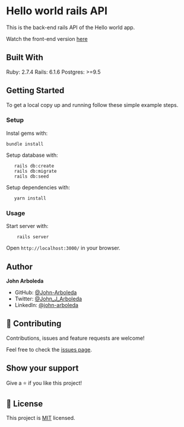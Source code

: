 # Hello world rails API

This is the back-end rails API of the Hello world app.

Watch the front-end version [here]()

## Built With

Ruby: 2.7.4
Rails: 6.1.6
Postgres: >=9.5

## Getting Started

To get a local copy up and running follow these simple example steps.

### Setup

Instal gems with:

```
bundle install
```

Setup database with:

```
   rails db:create
   rails db:migrate
   rails db:seed
```

Setup dependencies with:

```
   yarn install
```


### Usage

Start server with:

```
    rails server
```

Open `http://localhost:3000/` in your browser.


## Author

**John Arboleda**
- GitHub: [@John-Arboleda](https://github.com/John-Arboleda)
- Twitter: [@John_J_Arboleda](https://twitter.com/John_J_Arboleda)
- LinkedIn: [@john-arboleda](https://www.linkedin.com/in/john-arboleda/)

## 🤝 Contributing

Contributions, issues and feature requests are welcome!

Feel free to check the [issues page](issues/).

## Show your support

Give a ⭐️ if you like this project!

## 📝 License

This project is [MIT](./LICENSE) licensed.